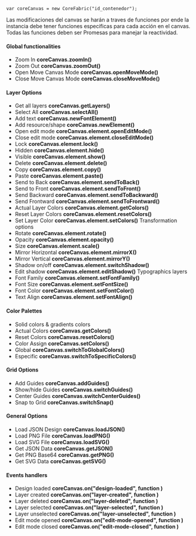 

```
var coreCanvas = new CoreFabric("id_contenedor");
```
Las modificaciones del canvas se harán a traves de funciones por ende la instancia debe tener funciones especificas para cada acción en el canvas. Todas las funciones deben ser Promesas para manejar la reactividad.


#### Global functionalities
- Zoom In **coreCanvas.zoomIn()**
- Zoom Out **coreCanvas.zoomOut()**
- Open Move Canvas Mode **coreCanvas.openMoveMode()**
- Close Move Canvas Mode **coreCanvas.closeMoveMode()**

#### Layer Options
- Get all layers  **coreCanvas.getLayers()**
- Select All **coreCanvas.selectAll()**
- Add text  **coreCanvas.newFontElement()**
- Add resource/shape  **coreCanvas.newElement()**
- Open edit mode **coreCanvas.element.openEditMode()**
- Close edit mode **coreCanvas.element.closeEditMode()**
- Lock  **coreCanvas.element.lock()**
- Hidden  **coreCanvas.element.hide()**
- Visible  **coreCanvas.element.show()**
- Delete **coreCanvas.element.delete()**
- Copy **coreCanvas.element.copy()**
- Paste **coreCanvas.element.paste()**
- Send to Back **coreCanvas.element.sendToBack()**
- Send to Front **coreCanvas.element.sendToFront()**
- Send Backward **coreCanvas.element.sendToBackward()**
- Send Frontward **coreCanvas.element.sendToFrontward()**
- Actual Layer Colors **coreCanvas.element.getColors()**
- Reset Layer Colors **coreCanvas.element.resetColors()**
- Set Layer Color **coreCanvas.element.setColors()**
Transformation options
- Rotate **coreCanvas.element.rotate()**
- Opacity **coreCanvas.element.opacity()**
- Size **coreCanvas.element.scale()** 
- Mirror Horizontal **coreCanvas.element.mirrorX()**
- Mirror Vertical **coreCanvas.element.mirrorY()**
- Shadow on/off **coreCanvas.element.switchShadow()**
- Edit shadow **coreCanvas.element.editShadow()**
Typographics layers
- Font Family **coreCanvas.element.setFontFamily()**
- Font Size **coreCanvas.element.setFontSize()**
- Font Color  **coreCanvas.element.setFontColor()**
- Text Align  **coreCanvas.element.setFontAlign()**

#### Color Palettes
- Solid colors & gradients colors
- Actual Colors **coreCanvas.getColors()**
- Reset Colors **coreCanvas.resetColors()**
- Color Assign **coreCanvas.setColors()**
- Global **coreCanvas.switchToGlobalColors()**
- Especific **coreCanvas.switchToSpecificColors()**		

#### Grid Options
- Add Guides **coreCanvas.addGuides()**
- Show/hide Guides **coreCanvas.switchGuides()**
- Center Guides **coreCanvas.switchCenterGuides()**
- Snap to Grid **coreCanvas.switchSnap()**

#### General Options
- Load JSON Design **coreCanvas.loadJSON()** 
- Load PNG File **coreCanvas.loadPNG()**
- Load SVG File **coreCanvas.loadSVG()**  
- Get JSON Data **coreCanvas.getJSON()**
- Get PNG Base64  **coreCanvas.getPNG()**
- Get SVG Data  **coreCanvas.getSVG()**

#### Events handlers
- Design loaded **coreCanvas.on("design-loaded", function )**
- Layer created **coreCanvas.on("layer-created", function )**
- Layer deleted **coreCanvas.on("layer-deleted", function )**
- Layer selected **coreCanvas.on("layer-selected", function )**
- Layer unselected **coreCanvas.on("layer-unselected", function )**
- Edit mode opened **coreCanvas.on("edit-mode-opened", function )**
- Edit mode closed **coreCanvas.on("edit-mode-closed", function )**

